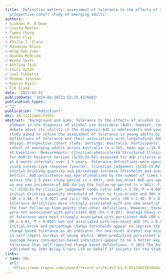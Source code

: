 ```yaml
---
title: 'Definition matters: assessment of tolerance to the effects of alcohol in a
  prospective cohort study of emerging adults'
authors:
- Siobhan M. O'Dean
- Louise Mewton
- Tammy Chung
- Peter Clay
- Philip J. Clare
- Raimondo Bruno
- Wing See Yuen
- Nyanda McBride
- Wendy Swift
- Ashling Isik
- Emily Upton
- Joel Tibbetts
- Phoebe Johnson
- Kypros Kypri
- Tim Slade
date: '2022-01-01'
publishDate: '2024-04-30T23:52:15.437666Z'
publication_types:
- "2"
publication: '*Addiction*'
doi: 10.1111/add.15991
abstract: 'Background and aims: Tolerance to the effects of alcohol is an important
  element in the diagnosis of alcohol use disorders (AUD); however, there is ongoing
  debate about its utility in the diagnosis AUD in adolescents and young adults. This
  study aimed to refine the assessment of tolerance in young adults by testing different
  definitions of tolerance and their associations with longitudinal AUD outcomes.
  Design: Prospective cohort study. Settings: Australia. Participants: A contemporary
  cohort of emerging adults across Australia (n = 565, mean age = 18.9, range = 18–21
  at baseline). Measurements: Clinician-administered Structured Clinical Interview
  for DSM-IV Research Version (SCID-IV-RV) assessed for AUD criteria across five interviews,
  at 6-month intervals over 2.5 years. Tolerance definitions were operationalized
  using survey-type response (yes/no), clinician judgement (SCID-IV-RV), different
  initial drinking quantity and percentage increase thresholds and average heavy consumption
  metrics. AUD persistence was operationalized by the number of times AUD was present
  across the 2.5-year study period (n = 491), and new-onset AUD was operationalized
  as any new incidence of AUD during the follow-up period (n = 461). Findings: The
  (i) SCID-IV-RV clinician judgement [odds ratio (OR) = 2.50, P = 0.005], (ii) an
  initial drinking quantity threshold of four to five drinks and 50% minimum increase
  (OR = 2.48, P = 0.007) and (iii) 50% increase only (OR = 2.40, P = 0.005) were the
  tolerance definitions more strongly associated with any new onset of AUD throughout
  the four follow-up time-points than other definitions. However, these definitions
  were not associated with persistent AUD (Ps > 0.05). Average heavy consumption definitions
  of tolerance were most strongly associated with persistent AUD (OR = 6.66, P = 0.001;
  OR = 4.65, P = 0.004) but not associated with new-onset AUD (Ps > 0.05). Conclusions:
  Initial drink and percentage change thresholds appear to improve the efficacy of
  change-based tolerance as an indicator for new-onset alcohol use disorder diagnosis
  in self-report surveys of young adults. When predicting persistent alcohol use disorder,
  average heavy consumption-based indicators appear to be a better way to measure
  tolerance than self-reported change-based definitions. © 2022 The Authors. Addiction
  published by John Wiley & Sons Ltd on behalf of Society for the Study of Addiction.'
links:
- name: URL
  url: 
    https://www.scopus.com/inward/record.uri?eid=2-s2.0-85134023816&doi=10.1111%2fadd.15991&partnerID=40&md5=e2cb12a5d14e7c7df678504934a6af8f
---
```

